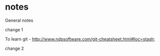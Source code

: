 # notes
General notes

change 1

To learn git - http://www.ndpsoftware.com/git-cheatsheet.html#loc=stash;

change 2